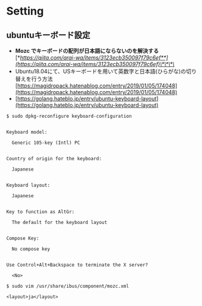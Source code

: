 # Setting

## ubuntuキーボード設定

* **Mozc でキーボードの配列が日本語にならないのを解決する** [**https://qiita.com/arai-wa/items/3123ecb350097f79c6ef**](https://qiita.com/arai-wa/items/3123ecb350097f79c6ef)\*\*\*\*
* Ubuntu18.04にて、USキーボードを用いて英数字と日本語\(ひらがな\)の切り替えを行う方法 [https://magidropack.hatenablog.com/entry/2019/01/05/174048](https://magidropack.hatenablog.com/entry/2019/01/05/174048)
* [https://golang.hateblo.jp/entry/ubuntu-keyboard-layout](https://golang.hateblo.jp/entry/ubuntu-keyboard-layout)

```text
$ sudo dpkg-reconfigure keyboard-configuration


Keyboard model:

  Generic 105-key (Intl) PC


Country of origin for the keyboard:

  Japanese


Keyboard layout:

  Japanese


Key to function as AltGr:

  The default for the keyboard layout


Compose Key:

  No compose key


Use Control+Alt+Backspace to terminate the X server?

  <No>
```

```text
$ sudo vim /usr/share/ibus/component/mozc.xml

<layout>ja</layout>
```



